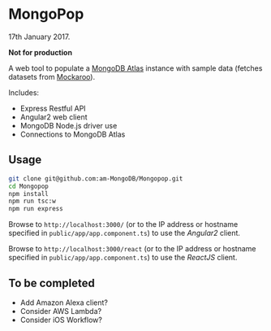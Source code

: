 # MongoPop

17th January 2017.

**Not for production**

A web tool to populate a [MongoDB Atlas](https://cloud.mongo.com) instance with sample data (fetches datasets from [Mockaroo](https://www.mockaroo.com)).

Includes:

- Express Restful API
- Angular2 web client
- MongoDB Node.js driver use
- Connections to MongoDB Atlas

## Usage

```bash
git clone git@github.com:am-MongoDB/Mongopop.git
cd Mongopop
npm install
npm run tsc:w
npm run express
```

Browse to `http://localhost:3000/` (or to the IP address or hostname specified in `public/app/app.component.ts`) to use the *Angular2* client.

Browse to `http://localhost:3000/react` (or to the IP address or hostname specified in `public/app/app.component.ts`) to use the *ReactJS* client.

## To be completed

* Add Amazon Alexa client?
* Consider AWS Lambda?
* Consider iOS Workflow?